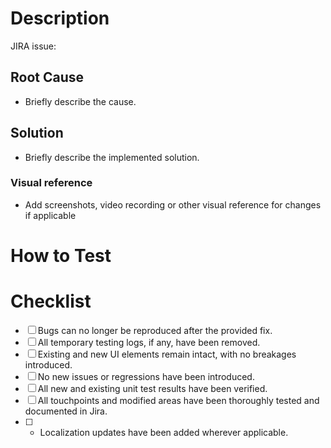 # Description
JIRA issue: <!--JIRA_issue_ID-->
<!--github automatically converts JIRA IDs into clickable links-->
<!--Add reference documentations and description of changes in this PR that gives additional context to reviewers-->

## Root Cause
- Briefly describe the cause.

## Solution
- Briefly describe the implemented solution.

### Visual reference
- Add screenshots, video recording or other visual reference for changes if applicable

# How to Test
<!--Add testing steps needed to verify changes-->

# Checklist
- [ ] Bugs can no longer be reproduced after the provided fix.
- [ ] All temporary testing logs, if any, have been removed.
- [ ] Existing and new UI elements remain intact, with no breakages introduced.
- [ ] No new issues or regressions have been introduced.
- [ ] All new and existing unit test results have been verified.
- [ ] All touchpoints and modified areas have been thoroughly tested and documented in Jira.
- [ ] - Localization updates have been added wherever applicable.